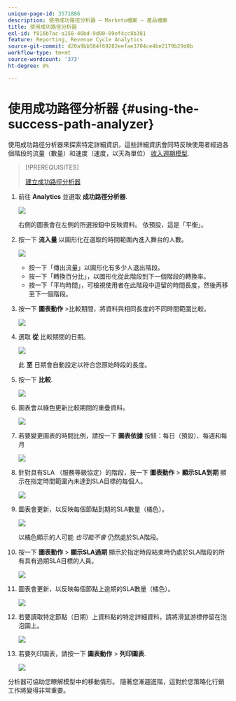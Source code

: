 ```yaml
---
unique-page-id: 3571886
description: 使用成功路徑分析器 — Marketo檔案 — 產品檔案
title: 使用成功路徑分析器
exl-id: f816b7ac-a158-46bd-9d00-09ef4cc8b381
feature: Reporting, Revenue Cycle Analytics
source-git-commit: d20a9bb584f69282eefae3704ce4be2179b29d0b
workflow-type: tm+mt
source-wordcount: '373'
ht-degree: 0%

---
```


# 使用成功路徑分析器 {#using-the-success-path-analyzer}

使用成功路徑分析器來探索特定詳細資訊，這些詳細資訊會同時反映使用者經過各個階段的流量（數量）和速度（速度，以天為單位） [收入週期模型](/help/marketo/product-docs/reporting/revenue-cycle-analytics/revenue-cycle-models/understanding-revenue-models.md).

>[!PREREQUISITES]
>
>[建立成功路徑分析器](/help/marketo/product-docs/reporting/revenue-cycle-analytics/revenue-cycle-models/create-a-success-path-analyzer.md)

1. 前往 **Analytics** 並選取 **成功路徑分析器**.

   ![](assets/image2015-6-12-17-3a23-3a53.png)

   右側的圖表會在左側的所選按鈕中反映資料。 依預設，這是「平衡」。

1. 按一下 **流入量** 以圖形化在選取的時間範圍內進入舞台的人數。

   ![](assets/image2015-6-12-17-3a30-3a52.png)

   * 按一下「傳出流量」以圖形化有多少人退出階段。
   * 按一下「轉換百分比」，以圖形化從此階段到下一個階段的轉換率。
   * 按一下「平均時間」，可檢視使用者在此階段中逗留的時間長度，然後再移至下一個階段。

1. 按一下 **圖表動作** >比較期間，將資料與相同長度的不同時間範圍比較。

   ![](assets/image2015-6-12-17-3a39-3a15.png)

1. 選取 **從** 比較期間的日期。

   ![](assets/image2015-6-12-17-3a43-3a49.png)

   此 **至** 日期會自動設定以符合您原始時段的長度。

1. 按一下 **比較**.

   ![](assets/image2015-6-12-17-3a44-3a8.png)

1. 圖表會以綠色更新比較期間的重疊資料。

   ![](assets/image2015-6-12-17-3a46-3a16.png)

1. 若要變更圖表的時間比例，請按一下 **圖表依據** 按鈕：每日（預設）、每週和每月

   ![](assets/image2015-6-12-17-3a46-3a55.png)

1. 針對具有SLA （服務等級協定）的階段，按一下 **圖表動作** > **顯示SLA到期** 顯示在指定時間範圍內未達到SLA目標的每個人。

   ![](assets/image2015-6-12-17-3a49-3a23.png)

1. 圖表會更新，以反映每個節點到期的SLA數量（橘色）。

   ![](assets/image2015-6-12-17-3a50-3a16.png)

   以橘色顯示的人可能 *也可能不會* 仍然處於SLA階段。

1. 按一下 **圖表動作** > **顯示SLA過期** 顯示於指定時段結束時仍處於SLA階段的所有具有過期SLA目標的人員。

   ![](assets/image2015-6-12-17-3a51-3a39.png)

1. 圖表會更新，以反映每個節點上逾期的SLA數量（橘色）。

   ![](assets/image2015-6-12-17-3a52-3a17.png)

1. 若要讀取特定節點（日期）上資料點的特定詳細資料，請將滑鼠游標停留在泡泡圖上。

   ![](assets/image2015-6-12-17-3a52-3a49.png)

1. 若要列印圖表，請按一下 **圖表動作** > **列印圖表**.

   ![](assets/image2015-6-12-17-3a53-3a34.png)

分析器可協助您瞭解模型中的移動情形。 隨著您漸趨進階，這對於您策略化行銷工作將變得非常重要。
